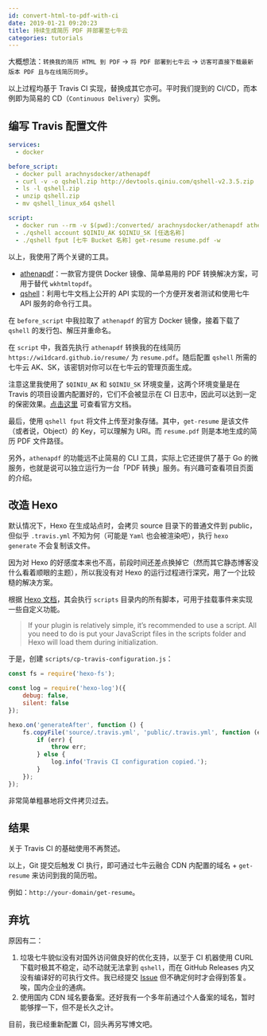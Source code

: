 ```yaml
---
id: convert-html-to-pdf-with-ci
date: 2019-01-21 09:20:23
title: 持续生成简历 PDF 并部署至七牛云
categories: tutorials
---
```


大概想法：`转换我的简历 HTML 到 PDF` -> `将 PDF 部署到七牛云` -> `访客可直接下载最新版本 PDF 且与在线简历同步`。

以上过程均基于 Travis CI 实现，替换成其它亦可。平时我们提到的 CI/CD，而本例即为简易的 CD（`Continuous Delivery`）实例。

<!--more-->

## 编写 Travis 配置文件

```yml
services:
  - docker

before_script:
  - docker pull arachnysdocker/athenapdf
  - curl -v -o qshell.zip http://devtools.qiniu.com/qshell-v2.3.5.zip
  - ls -l qshell.zip
  - unzip qshell.zip
  - mv qshell_linux_x64 qshell

script:
  - docker run --rm -v $(pwd):/converted/ arachnysdocker/athenapdf athenapdf --margins=none https://wi1dcard.github.io/resume/ resume.pdf
  - ./qshell account $QINIU_AK $QINIU_SK [任选名称]
  - ./qshell fput [七牛 Bucket 名称] get-resume resume.pdf -w
```

以上，我使用了两个关键的工具。

- [athenapdf](https://github.com/arachnys/athenapdf)：一款官方提供 Docker 镜像、简单易用的 PDF 转换解决方案，可用于替代 `wkhtmltopdf`。
- [qshell](https://github.com/qiniu/qshell)：利用七牛文档上公开的 API 实现的一个方便开发者测试和使用七牛 API 服务的命令行工具。

在 `before_script` 中我拉取了 `athenapdf` 的官方 Docker 镜像，接着下载了 `qshell` 的发行包、解压并重命名。

在 `script` 中，我首先执行 `athenapdf` 转换我的在线简历 `https://wi1dcard.github.io/resume/` 为 `resume.pdf`。随后配置 `qshell` 所需的七牛云 AK、SK，该密钥对你可以在七牛云的管理页面生成。

注意这里我使用了 `$QINIU_AK` 和 `$QINIU_SK` 环境变量，这两个环境变量是在 Travis 的项目设置内配置好的，它们不会被显示在 CI 日志中，因此可以达到一定的保密效果。[点击这里](https://docs.travis-ci.com/user/environment-variables/#defining-variables-in-repository-settings) 可查看官方文档。

最后，使用 `qshell fput` 将文件上传至对象存储。其中，`get-resume` 是该文件（或者说，Object）的 Key，可以理解为 URI。而 `resume.pdf` 则是本地生成的简历 PDF 文件路径。

另外，`athenapdf` 的功能远不止简易的 CLI 工具，实际上它还提供了基于 Go 的微服务，也就是说可以独立运行为一台「PDF 转换」服务。有兴趣可查看项目页面的介绍。

## 改造 Hexo

默认情况下，Hexo 在生成站点时，会拷贝 source 目录下的普通文件到 public，但似乎 `.travis.yml` 不知为何（可能是 `Yaml` 也会被渲染吧），执行 `hexo generate` 不会复制该文件。

因为对 Hexo 的好感度本来也不高，前段时间还差点换掉它（然而其它静态博客没什么看着顺眼的主题），所以我没有对 Hexo 的运行过程进行深究，用了一个比较糙的解决方案。

根据 [Hexo 文档](https://hexo.io/docs/plugins.html#Script)，其会执行 `scripts` 目录内的所有脚本，可用于挂载事件来实现一些自定义功能。

> If your plugin is relatively simple, it’s recommended to use a script. All you need to do is put your JavaScript files in the scripts folder and Hexo will load them during initialization.

于是，创建 `scripts/cp-travis-configuration.js`：

```js
const fs = require('hexo-fs');

const log = require('hexo-log')({
    debug: false,
    silent: false
});

hexo.on('generateAfter', function () {
    fs.copyFile('source/.travis.yml', 'public/.travis.yml', function (err) {
        if (err) {
            throw err;
        } else {
            log.info('Travis CI configuration copied.');
        }
    });
});
```

非常简单粗暴地将文件拷贝过去。

## 结果

关于 Travis CI 的基础使用不再赘述。

以上，Git 提交后触发 CI 执行，即可通过七牛云融合 CDN 内配置的域名 + `get-resume` 来访问到我的简历啦。

例如：`http://your-domain/get-resume`。

## 弃坑

原因有二：

1. 垃圾七牛貌似没有对国外访问做良好的优化支持，以至于 CI 机器使用 CURL 下载时极其不稳定，动不动就无法拿到 `qshell`，而在 GitHub Releases 内又没有编译好的可执行文件。我已经提交 [Issue](https://github.com/qiniu/qshell/issues/224) 但不确定何时才会得到答复。唉，国内企业的通病。
2. 使用国内 CDN 域名要备案。还好我有一个多年前通过个人备案的域名，暂时能够撑一下，但不是长久之计。

目前，我已经重新配置 CI，回头再另写博文吧。
